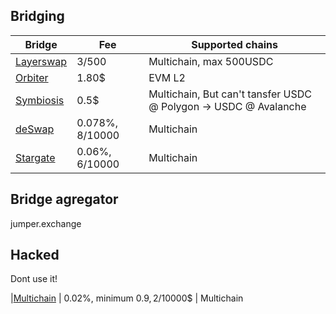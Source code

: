 ## Bridging


| Bridge                      | Fee                            | Supported chains|
|-----------------------------|--------------------------------|-----------------|
[Layerswap](https://www.layerswap.io/app) | 3$/500$ | Multichain, max 500USDC
[Orbiter](https://www.orbiter.finance/?source=Polygon&dest=Arbitrum) | 1.80$ | EVM L2
[Symbiosis](https://app.symbiosis.finance/swap) | 0.5$ | Multichain, But can't tansfer USDC @ Polygon -> USDC @ Avalanche 
[deSwap](https://app.debridge.finance/deswap)| 0.078%, 8$/10000$ | Multichain
[Stargate](https://stargate.finance/transfer) | 0.06%, 6$/10000$ | Multichain


## Bridge agregator

jumper.exchange 


## Hacked

Dont use it!

|[Multichain](multichain.xyz) | 0.02%, minimum $0.9, 2$/10000$ | Multichain
